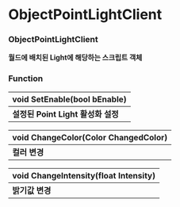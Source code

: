 # ObjectPointLightClient

### **ObjectPointLightClient**

**월드에 배치된 Light에 해당하는 스크립트 객체**  


### **Function**

| **void SetEnable\(bool bEnable\)** |
| :--- |
| **설정된 Point Light 활성화 설정** |

| **void ChangeColor\(Color ChangedColor\)** |
| :--- |
| **컬러 변경** |

| **void ChangeIntensity\(float Intensity\)** |
| :--- |
| **밝기값 변경** |

